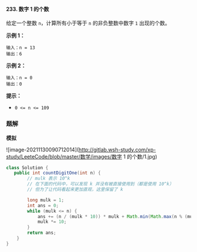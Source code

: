 #### 233. 数字 1 的个数

给定一个整数 `n`，计算所有小于等于 `n` 的非负整数中数字 `1` 出现的个数。

**示例 1：**

```shell
输入：n = 13
输出：6
```

**示例 2：**

```shell
输入：n = 0
输出：0
```

**提示：**

- `0 <= n <= 109`

### 题解

**模拟**

![image-20211130090712014](http://gitlab.wsh-study.com/xp-study/LeeteCode/blob/master/数学/images/数字 1 的个数/1.jpg)

```java
class Solution {
   public int countDigitOne(int n) {
        // mulk 表示 10^k
        // 在下面的代码中，可以发现 k 并没有被直接使用到（都是使用 10^k）
        // 但为了让代码看起来更加直观，这里保留了 k

        long mulk = 1;
        int ans = 0;
        while (mulk <= n) {
            ans += (n / (mulk * 10)) * mulk + Math.min(Math.max(n % (mulk * 10) - mulk + 1, 0), mulk);
            mulk *= 10;
        }
        return ans;
    }
}
```

